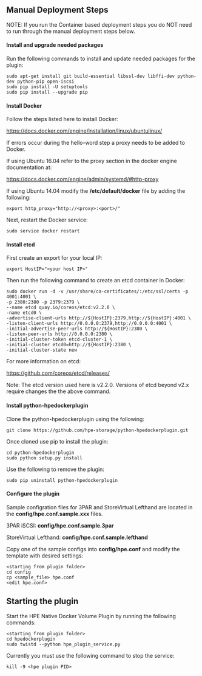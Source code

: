 ## Manual Deployment Steps

NOTE: If you run the Container based deployment steps you do NOT need to run through the manual deployment steps below.

#### Install and upgrade needed packages

Run the following commands to install and update needed packages for
the plugin:

```
sudo apt-get install git build-essential libssl-dev libffi-dev python-dev python-pip open-iscsi
sudo pip install -U setuptools
sudo pip install --upgrade pip
```

#### Install Docker

Follow the steps listed here to install Docker:

https://docs.docker.com/engine/installation/linux/ubuntulinux/

If errors occur during the hello-word step a proxy needs to be added
to Docker.

If using Ubuntu 16.04 refer to the proxy section in the docker engine documentation at:

https://docs.docker.com/engine/admin/systemd/#http-proxy

If using Ubuntu 14.04 modify the **/etc/default/docker** file by adding
the following:

```
export http_proxy="http://<proxy>:<port>/"
```

Next, restart the Docker service:

```
sudo service docker restart
```

#### Install etcd

First create an export for your local IP:

```
export HostIP="<your host IP>"
```

Then run the following command to create an etcd container in Docker:

```
sudo docker run -d -v /usr/share/ca-certificates/:/etc/ssl/certs -p 4001:4001 \
-p 2380:2380 -p 2379:2379 \
--name etcd quay.io/coreos/etcd:v2.2.0 \
-name etcd0 \
-advertise-client-urls http://${HostIP}:2379,http://${HostIP}:4001 \
-listen-client-urls http://0.0.0.0:2379,http://0.0.0.0:4001 \
-initial-advertise-peer-urls http://${HostIP}:2380 \
-listen-peer-urls http://0.0.0.0:2380 \
-initial-cluster-token etcd-cluster-1 \
-initial-cluster etcd0=http://${HostIP}:2380 \
-initial-cluster-state new
```

For more information on etcd:

https://github.com/coreos/etcd/releases/

Note: The etcd version used here is v2.2.0. Versions of etcd beyond v2.x require changes the the above command.

#### Install python-hpedockerplugin

Clone the python-hpedockerplugin using the following:

```
git clone https://github.com/hpe-storage/python-hpedockerplugin.git
```

Once cloned use pip to install the plugin:

```
cd python-hpedockerplugin
sudo python setup.py install
```

Use the following to remove the plugin:

```
sudo pip uninstall python-hpedockerplugin
```

#### Configure the plugin

Sample configration files for 3PAR and StoreVirtual Lefthand are located in
the **config/hpe.conf.sample.xxx** files.

3PAR iSCSI: **config/hpe.conf.sample.3par**

StoreVirtual Lefthand: **config/hpe.conf.sample.lefthand**

Copy one of the sample configs into **config/hpe.conf** and modify the
template with desired settings:

```
<starting from plugin folder>
cd config
cp <sample_file> hpe.conf
<edit hpe.conf>
```

## Starting the plugin

Start the HPE Native Docker Volume Plugin by running the following commands:

```
<starting from plugin folder>
cd hpedockerplugin
sudo twistd --python hpe_plugin_service.py
```

Currently you must use the following command to stop the service:

```
kill -9 <hpe plugin PID>
```
